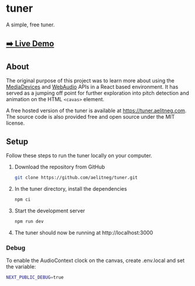 # tuner

A simple, free tuner. 

## [➡️ Live Demo](https://tuner.aelitneg.com)

## About

The original purpose of this project was to learn more about using the [MediaDevices](https://developer.mozilla.org/en-US/docs/Web/API/MediaDevices) and [WebAudio](https://developer.mozilla.org/en-US/docs/Web/API/Web_Audio_API) APIs in a React based environment. It has served as a jumping off point for further exploration into pitch detection and animation on the HTML `<cavas>` element. 

A free hosted version of the tuner is available at https://tuner.aelitneg.com. The source code is also provided free and open source under the MIT license. 

## Setup

Follow these steps to run the tuner locally on your computer. 

1. Download the repository from GitHub
    ```sh
    git clone https://github.com/aelitneg/tuner.git
    ```
1.  In the tuner directory, install the dependencies
    ```sh
    npm ci
    ```
1. Start the development server
    ```sh
    npm run dev
    ```
1. The tuner should now be running at http://localhost:3000

### Debug

To enable the AudioContext clock on the canvas, create .env.local and set the variable:

```sh
NEXT_PUBLIC_DEBUG=true
```
